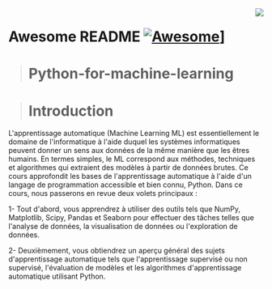 

<img src="icon.png" align="right" />

# Awesome README [![Awesome](https://cdn.jsdelivr.net/gh/sindresorhus/awesome@d7305f38d29fed78fa85652e3a63e154dd8e8829/media/badge.svg)](https://github.com/sindresorhus/awesome#readme)]

> # Python-for-machine-learning


> # Introduction

L'apprentissage automatique (Machine Learning ML) est essentiellement le domaine de
l'informatique à l'aide duquel les systèmes informatiques peuvent donner un sens aux données de la
même manière que les êtres humains. En termes simples, le ML correspond aux méthodes, techniques
et algorithmes qui extraient des modèles à partir de données brutes. Ce cours approfondit les bases de
l'apprentissage automatique à l'aide d'un langage de programmation accessible et bien connu, Python.
Dans ce cours, nous passerons en revue deux volets principaux :

1- Tout d'abord, vous apprendrez à utiliser des outils tels que NumPy, Matplotlib, Scipy, Pandas
et Seaborn pour effectuer des tâches telles que l'analyse de données, la visualisation de données
ou l'exploration de données.

2- Deuxièmement, vous obtiendrez un aperçu général des sujets d'apprentissage automatique tels
que l'apprentissage supervisé ou non supervisé, l'évaluation de modèles et les algorithmes
d'apprentissage automatique utilisant Python.
